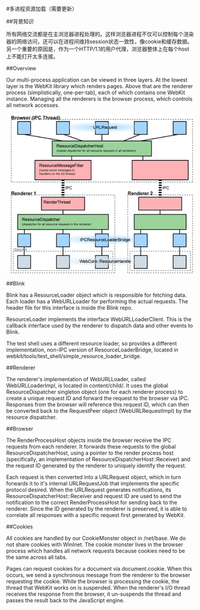 #多进程资源加载（需要更新）

##背景知识

所有网络交流都是在主浏览器进程处理的。这样浏览器进程不仅可以控制每个渲染器的网络访问，还可以在进程间维持session状态一致性，像cookie和缓存数据。另一个重要的原因是，作为一个HTTP/1.1的用户代理，浏览器整体上在每个host上不能打开太多连接。

##Overview

Our multi-process application can be viewed in three layers. At the lowest layer is the WebKit library which renders pages. Above that are the renderer process (simplistically, one-per-tab), each of which contains one WebKit instance. Managing all the renderers is the browser process, which controls all network accesses.

![](../Resource-loading.png)


##Blink

Blink has a ResourceLoader object which is responsible for fetching data. Each loader has a WebURLLoader for performing the actual requests. The header file for this interface is inside the Blink repo.

ResourceLoader implements the interface WebURLLoaderClient. This is the callback interface used by the renderer to dispatch data and other events to Blink.

The test shell uses a different resource loader, so provides a different implementation, non-IPC version of ResourceLoaderBridge, located in webkit/tools/test_shell/simple_resource_loader_bridge.

##Renderer

The renderer's implementation of WebURLLoader, called WebURLLoaderImpl, is located in content/child/. It uses the global ResourceDispatcher singleton object (one for each renderer process) to create a unique request ID and forward the request to the browser via IPC. Responses from the browser will reference this request ID, which can then be converted back to the RequestPeer object (WebURLRequestImpl) by the resource dispatcher.

##Browser

The RenderProcessHost objects inside the browser receive the IPC requests from each renderer. It forwards these requests to the global ResourceDispatcherHost, using a pointer to the render process host (specifically, an implementation of ResourceDispatcherHost::Receiver) and the request ID generated by the renderer to uniquely identify the request.

Each request is then converted into a URLRequest object, which in turn forwards it to it's internal URLRequestJob that implements the specific protocol desired. When the URLRequest generates notifications, its ResourceDispatcherHost::Receiver and request ID are used to send the notification to the correct RenderProcessHost for sending back to the renderer. Since the ID generated by the renderer is preserved, it is able to correlate all responses with a specific request first generated by WebKit.

##Cookies

All cookies are handled by our CookieMonster object in /net/base. We do not share cookies with WinInet. The cookie monster lives in the browser process which handles all network requests because cookies need to be the same across all tabs.

Pages can request cookies for a document via document.cookie. When this occurs, we send a synchronous message from the renderer to the browser requesting the cookie. While the browser is processing the cookie, the thread that WebKit works on is suspended. When the renderer's I/O thread receives the response from the browser, it un-suspends the thread and passes the result back to the JavaScript engine.